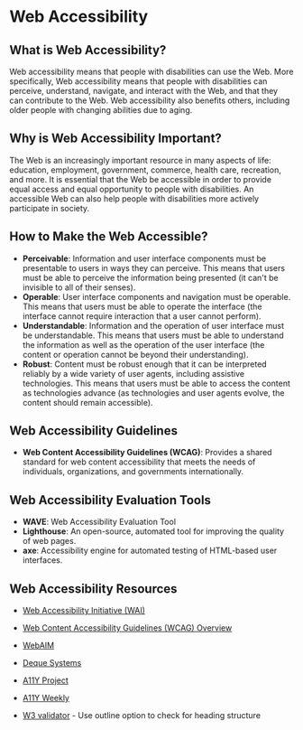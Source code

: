 # Web Accessibility

## What is Web Accessibility?

Web accessibility means that people with disabilities can use the Web. More specifically, Web accessibility means that people with disabilities can perceive, understand, navigate, and interact with the Web, and that they can contribute to the Web. Web accessibility also benefits others, including older people with changing abilities due to aging.

## Why is Web Accessibility Important?

The Web is an increasingly important resource in many aspects of life: education, employment, government, commerce, health care, recreation, and more. It is essential that the Web be accessible in order to provide equal access and equal opportunity to people with disabilities. An accessible Web can also help people with disabilities more actively participate in society.

## How to Make the Web Accessible?

- **Perceivable**: Information and user interface components must be presentable to users in ways they can perceive. This means that users must be able to perceive the information being presented (it can't be invisible to all of their senses).
- **Operable**: User interface components and navigation must be operable. This means that users must be able to operate the interface (the interface cannot require interaction that a user cannot perform).
- **Understandable**: Information and the operation of user interface must be understandable. This means that users must be able to understand the information as well as the operation of the user interface (the content or operation cannot be beyond their understanding).
- **Robust**: Content must be robust enough that it can be interpreted reliably by a wide variety of user agents, including assistive technologies. This means that users must be able to access the content as technologies advance (as technologies and user agents evolve, the content should remain accessible).

## Web Accessibility Guidelines

- **Web Content Accessibility Guidelines (WCAG)**: Provides a shared standard for web content accessibility that meets the needs of individuals, organizations, and governments internationally.

## Web Accessibility Evaluation Tools

- **WAVE**: Web Accessibility Evaluation Tool
- **Lighthouse**: An open-source, automated tool for improving the quality of web pages.
- **axe**: Accessibility engine for automated testing of HTML-based user interfaces.

## Web Accessibility Resources

- [Web Accessibility Initiative (WAI)](https://www.w3.org/WAI/)
- [Web Content Accessibility Guidelines (WCAG) Overview](https://www.w3.org/WAI/standards-guidelines/wcag/)
- [WebAIM](https://webaim.org/)
- [Deque Systems](https://www.deque.com/)
- [A11Y Project](https://www.a11yproject.com/)
- [A11Y Weekly](https://a11yweekly.com/)

- [W3 validator](https://validator.w3.org/) - Use outline option to check for heading structure
